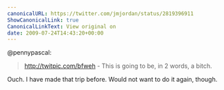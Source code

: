 ```yaml
---
canonicalURL: https://twitter.com/jmjordan/status/2819396911
ShowCanonicalLink: true
CanonicalLinkText: View original on
date: 2009-07-24T14:43:20+00:00
---
```

@pennypascal:

> http://twitpic.com/bfweh - This is going to be, in 2 words, a bitch.

Ouch. I have made that trip before. Would not want to do it again, though.